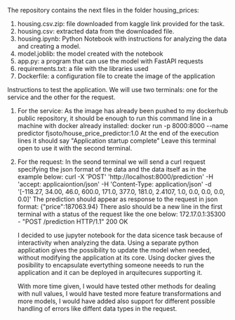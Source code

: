 The repository contains the next files in the folder housing_prices:
1. housing.csv.zip: file downloaded from kaggle link provided for the task.
2. housing.csv: extracted data from the downloaded file.
3. housing.ipynb: Python Notebook with instructions for analyzing the data and creating a model.
4. model.joblib: the model created with the notebook
5. app.py: a program that can use the model with FastAPI requests
6. requirements.txt: a file with the libraries used
7. Dockerfile: a configuration file to create the image of the application

Instructions to test the application.
We will use two terminals: one for the service and the other for the request.
1. For the service: As the image has already been pushed to my dockerhub public repository,
   it should be enough to run this command line in a machine with docker already installed:
   docker run -p 8000:8000 --name predictor fjsoto/house_price_predictor:1.0
   At the end of the execution lines it should say "Application startup complete"
   Leave this terminal open to use it with the second terminal.
   
2. For the request: In the seond terminal we will send a curl request specifying the json format of the data and the data itself
   as in the example below:
   curl -X 'POST' 'http://localhost:8000/prediction' -H 'accept: applicaiontion/json' -H 'Content-Type: application/json' -d '[-118.27, 34.00, 46.0, 600.0, 171.0, 377.0, 181.0, 2.4107, 1.0, 0.0, 0.0, 0.0, 0.0]'
   The prediction should appear as response to the request in json format: {"price":187063.94}
   There aslo should be a new line in the first terminal with a status of the request like the one below:
   172.17.0.1:35300 - "POST /prediction HTTP/1.1" 200 OK

   I decided to use jupyter notebook for the data sicence task because of interactivity when analyzing the data.
   Using a separate python application gives the possibility to update the model when needed, without modifying the application at its core.
   Using docker gives the posibility to encapsulate evertything someone neeeds to run the application and it can be deployed in arquitecures supporting it.

   With more time given, I would have tested other methods for dealing with null values, I would have tested more feature transformations and more models,
   I would have added also support for different possible handling of errors like diffent data types in the request.
